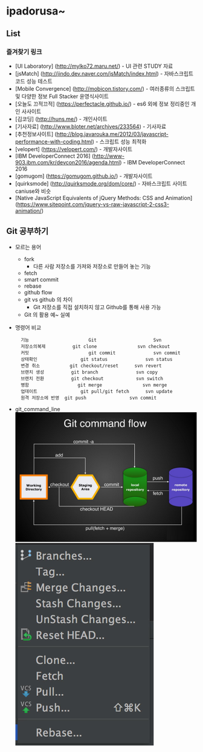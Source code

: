 # ipadorusa~

## List

### **즐겨찾기 링크**
- [UI Laboratory] (http://mylko72.maru.net/) - UI 관련 STUDY 자료
- [jsMatch] (http://jindo.dev.naver.com/jsMatch/index.html) - 자바스크립트 코드 성능 테스트
- [Mobile Convergence] (http://mobicon.tistory.com/) - 여러종류의 스크립트 및 다양한 정보 Full Stacker 윤영식사이트
- [오늘도 끄적끄적] (https://perfectacle.github.io/) - es6 외에 정보 정리중인 개인 사사이트
- [김코딩] (http://huns.me/) - 개인사이트
- [기사자료] (http://www.bloter.net/archives/233564) - 기사자료
- [추천정보사이트] (http://blog.javarouka.me/2012/03/javascript-performance-with-coding.html) - 스크립트 성능 최적화
- [velopert] (https://velopert.com/) - 개발자사이트
- [IBM DeveloperConnect 2016] (http://www-903.ibm.com/kr/devcon2016/agenda.html) - IBM DeveloperConnect 2016
- [gomugom] (https://gomugom.github.io/) - 개발자사이트
- [quirksmode] (http://quirksmode.org/dom/core/) - 자바스크립트 사이트 caniuse와 비슷
- [Native JavaScript Equivalents of jQuery Methods: CSS and Animation] (https://www.sitepoint.com/jquery-vs-raw-javascript-2-css3-animation/)


## **Git 공부하기**
- 모르는 용어
	- fork
	    - 다른 사람 저장소를 가져와 저장소로 만들어 놓는 기능
	- fetch
	- smart commit
	- rebase
	- github flow
	- git vs github 의 차이
	    - Git 저장소를 직접 설치하지 않고 Github를 통해 사용 가능
    - Git 의 활용 예~ 실예

- 명령어 비교

		기능           			Git 			        Svn
		저장소의복제    		git clone   			svn checkout
		커밋           		    git commit  			svn commit
		상태확인				git status  			svn status
		변경 취소			git checkout/reset 		svn revert
		브랜치 생성			git branch				svn copy
		브랜치 전환			git checkout			svn switch
		병함					git merge				svn merge
		업데이트				git pull/git fetch		svn update
		원격 저장소에 반영	git push				svn commit
- git_command_line
![Alt text](https://github.com/ipadorusa/2017_list/blob/master/img/git/git_command_line.jpg?raw=true)
![Alt text](https://github.com/ipadorusa/2017_list/blob/master/img/git/git_command_01.jpg?raw=true)

